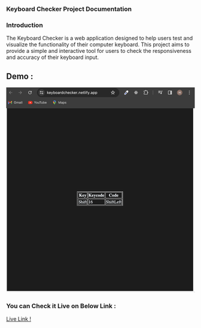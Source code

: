 ### Keyboard Checker Project Documentation

### Introduction

The Keyboard Checker is a web application designed to help users test and visualize the functionality of their computer keyboard. This project aims to provide a simple and interactive tool for users to check the responsiveness and accuracy of their keyboard input.

## Demo :

![Alt text](guessing.png)

### You can Check it Live on Below Link :

[Live Link !](https://keyboardchecker.netlify.app/)